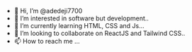 - 👋 Hi, I’m @adedeji7700
- 👀 I’m interested in software but development..
- 🌱 I’m currently learning HTML, CSS and Js...
- 💞️ I’m looking to collaborate on ReactJS and Tailwind CSS..
- 📫 How to reach me ...

<!---
adedeji7700/adedeji7700 is a ✨ special ✨ repository because its `README.md` (this file) appears on your GitHub profile.
You can click the Preview link to take a look at your changes.
--->

